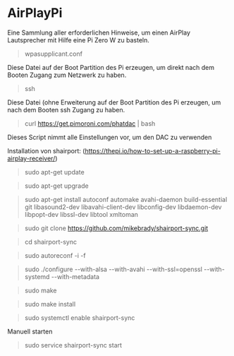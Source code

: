 # AirPlayPi
Eine Sammlung aller erforderlichen Hinweise, um einen AirPlay Lautsprecher mit Hilfe eine Pi Zero W zu basteln.

>  wpasupplicant.conf

Diese Datei auf der Boot Partition des Pi erzeugen, um direkt nach dem Booten Zugang zum Netzwerk zu haben.

>  ssh

Diese Datei (ohne Erweiterung auf der Boot Partition des Pi erzeugen, um nach dem Booten ssh Zugang zu haben.

> curl https://get.pimoroni.com/phatdac | bash

Dieses Script nimmt alle Einstellungen vor, um den DAC zu verwenden

Installation von shairport: (https://thepi.io/how-to-set-up-a-raspberry-pi-airplay-receiver/)

> sudo apt-get update

> sudo apt-get upgrade

> sudo apt-get install autoconf automake avahi-daemon build-essential git libasound2-dev libavahi-client-dev libconfig-dev libdaemon-dev libpopt-dev libssl-dev libtool xmltoman

> sudo git clone https://github.com/mikebrady/shairport-sync.git

> cd shairport-sync

> sudo autoreconf -i -f

> sudo ./configure --with-alsa --with-avahi --with-ssl=openssl --with-systemd --with-metadata

> sudo make

> sudo make install

> sudo systemctl enable shairport-sync


Manuell starten

> sudo service shairport-sync start
